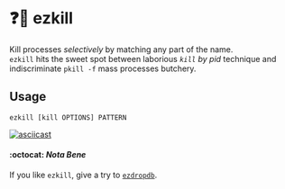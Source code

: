 # :question::gun: ezkill

Kill processes *selectively* by matching any part of the name.  
`ezkill` hits the sweet spot between laborious *`kill` by pid* technique and indiscriminate `pkill -f` mass processes butchery.

## Usage

    ezkill [kill OPTIONS] PATTERN

[![asciicast](https://asciinema.org/a/5dxi20xzerjxhw2fn1tdhqi47.png)](https://asciinema.org/a/5dxi20xzerjxhw2fn1tdhqi47)


#### :octocat: *Nota Bene*

If you like `ezkill`, give a try to [`ezdropdb`](https://github.com/Kraymer/ezdropdb).
